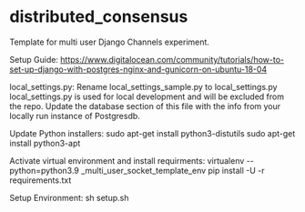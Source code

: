 # distributed_consensus
Template for multi user Django Channels experiment.

Setup Guide:
https://www.digitalocean.com/community/tutorials/how-to-set-up-django-with-postgres-nginx-and-gunicorn-on-ubuntu-18-04

local_settings.py:
Rename local_settings_sample.py to local_settings.py
local_settings.py is used for local development and will be excluded from the repo.
Update the database section of this file with the info from your locally run instance of Postgresdb.

Update Python installers:
sudo apt-get install python3-distutils
sudo apt-get install python3-apt

Activate virtual environment and install requirments:
virtualenv --python=python3.9 _multi_user_socket_template_env
pip install -U -r requirements.txt

Setup Environment:
sh setup.sh






